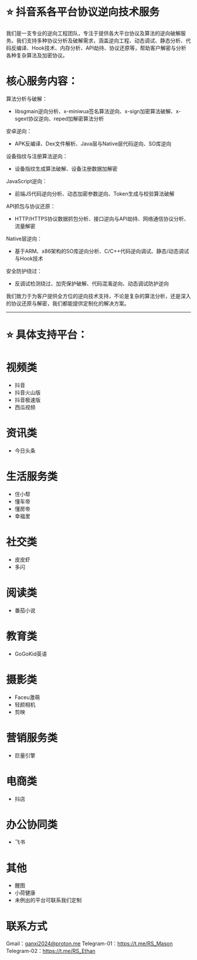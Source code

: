 # ⭐ 抖音系各平台协议逆向技术服务

我们是一支专业的逆向工程团队，专注于提供各大平台协议及算法的逆向破解服务。我们支持多种协议分析及破解需求，涵盖逆向工程、动态调试、静态分析、代码反编译、Hook技术、内存分析、API劫持、协议还原等，帮助客户解密与分析各种复杂算法及加密协议。

# 核心服务内容：

算法分析与破解：
- libsgmain逆向分析、x-miniwua签名算法逆向、x-sign加密算法破解、x-sgext协议逆向、reped加解密算法分析

安卓逆向：
- APK反编译、Dex文件解析、Java层与Native层代码逆向、SO库逆向

设备指纹与注册算法逆向：
- 设备指纹生成算法破解、设备注册数据加解密

JavaScript逆向：
- 前端JS代码逆向分析、动态加密参数逆向、Token生成与校验算法破解

API抓包与协议还原：
- HTTP/HTTPS协议数据抓包分析、接口逆向与API劫持、网络通信协议分析、流量解密

Native层逆向：
- 基于ARM、x86架构的SO库逆向分析、C/C++代码逆向调试、静态/动态调试与Hook技术

安全防护绕过：
- 反调试检测绕过、加壳保护破解、代码混淆逆向、动态调试防护逆向

我们致力于为客户提供全方位的逆向技术支持，不论是复杂的算法分析，还是深入的协议还原与解密，我们都能提供定制化的解决方案。

-----------------------------------------------------------------------------------------------------------------
# ⭐ 具体支持平台：
# 视频类
- 抖音
- 抖音火山版
- 抖音极速版
- 西瓜视频
  
# 资讯类
- 今日头条

# 生活服务类
- 住小帮
- 懂车帝
- 懂房帝
- 幸福里

# 社交类
- 皮皮虾
- 多闪
  
# 阅读类
- 番茄小说

# 教育类
- GoGoKid英语

# 摄影类
- Faceu激萌
- 轻颜相机
- 剪映
  
# 营销服务类
- 巨量引擎

# 电商类
- 抖店

# 办公协同类
- 飞书

# 其他
- 醒图
- 小荷健康
- 未例出的平台可联系我们定制

# 联系方式
Gmail：ganxi2024@proton.me
Telegram-01：https://t.me/RS_Mason
Telegram-02：https://t.me/RS_Ethan
